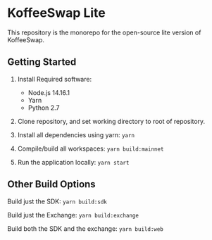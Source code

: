 # KoffeeSwap Lite

This repository is the monorepo for the open-source lite version of KoffeeSwap.

## Getting Started

 1. Install Required software:
	 - Node.js 14.16.1
	 - Yarn
	 - Python 2.7

1. Clone repository, and set working directory to root of repository.

1. Install all dependencies using yarn:
```yarn```

1. Compile/build all workspaces:
```yarn build:mainnet```

1. Run the application locally:
```yarn start```

## Other Build Options

Build just the SDK:
```yarn build:sdk```

Build just the Exchange:
```yarn build:exchange```

Build both the SDK and the exchange:
```yarn build:web```